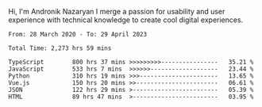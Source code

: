 Hi, I'm Andronik Nazaryan
I merge a passion for usability and user experience with technical knowledge to create cool digital experiences.


<!--START_SECTION:waka-->

```text
From: 28 March 2020 - To: 29 April 2023

Total Time: 2,273 hrs 59 mins

TypeScript        800 hrs 37 mins >>>>>>>>>----------------   35.21 %
JavaScript        533 hrs 7 mins  >>>>>>-------------------   23.44 %
Python            310 hrs 19 mins >>>----------------------   13.65 %
Vue.js            150 hrs 20 mins >>-----------------------   06.61 %
JSON              122 hrs 29 mins >------------------------   05.39 %
HTML              89 hrs 47 mins  >------------------------   03.95 %
```

<!--END_SECTION:waka-->
